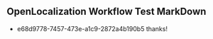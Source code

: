 ## OpenLocalization Workflow Test MarkDown
* e68d9778-7457-473e-a1c9-2872a4b190b5 
thanks!<!--HONumber=Mar16_HO2-->
